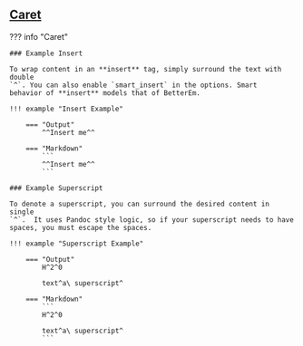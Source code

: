 ## [Caret](https://facelessuser.github.io/pymdown-extensions/extensions/caret/)

??? info "Caret"

    ### Example Insert

    To wrap content in an **insert** tag, simply surround the text with double
    `^`. You can also enable `smart_insert` in the options. Smart
    behavior of **insert** models that of BetterEm.

    !!! example "Insert Example"

        === "Output"
            ^^Insert me^^

        === "Markdown"
            ```
            ^^Insert me^^
            ```

    ### Example Superscript

    To denote a superscript, you can surround the desired content in single
    `^`.  It uses Pandoc style logic, so if your superscript needs to have
    spaces, you must escape the spaces.

    !!! example "Superscript Example"

        === "Output"
            H^2^0

            text^a\ superscript^

        === "Markdown"
            ```
            H^2^0

            text^a\ superscript^
            ```
